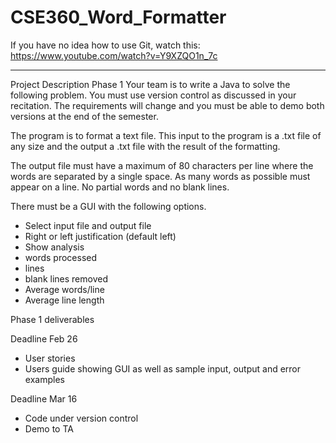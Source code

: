 # CSE360_Word_Formatter

If you have no idea how to use Git, watch this: https://www.youtube.com/watch?v=Y9XZQO1n_7c

---------------------------------------------------------------------

Project Description Phase 1
Your team is to write a Java to solve the following problem. You must use version control as discussed in your recitation. The requirements will change and you must be able to demo both versions at the end of the semester.

The program is to format a text file. This input to the program is a .txt file of any size and the output a .txt file with the result of the formatting.

The output file must have a maximum of 80 characters per line where the words are separated by a single space. As many words as possible must appear on a line. No partial words and no blank lines.

There must be a GUI with the following options.

- Select input file and output file
- Right or left justification (default left)
- Show analysis
- words processed
- lines
- blank lines removed
- Average words/line
- Average line length

Phase 1 deliverables

Deadline Feb 26
- User stories
- Users guide showing GUI as well as sample input, output and error examples

Deadline Mar 16
- Code under version control
- Demo to TA